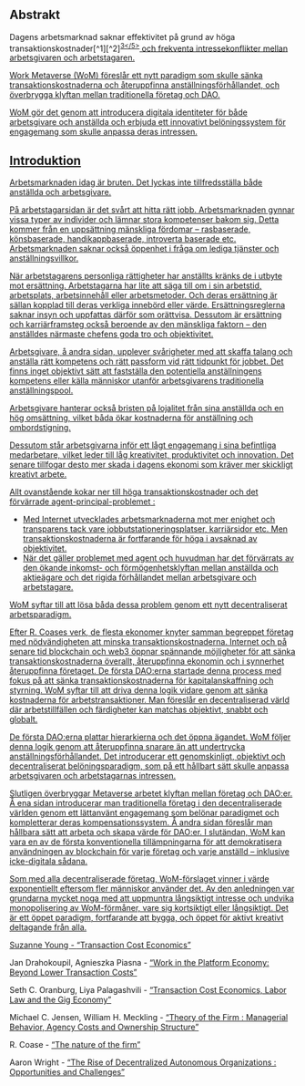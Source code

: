 

## Abstrakt

Dagens arbetsmarknad saknar effektivitet på grund av höga transaktionskostnader\[^1\]\[^2\]<sup id="fnref:3"><a href="#fn:3" class="footnote-ref">3</5></sup> och frekventa intressekonflikter mellan arbetsgivaren och arbetstagaren.</p> 

<p spaces-before="0">
  Work Metaverse (WoM) föreslår ett nytt paradigm som skulle sänka transaktionskostnaderna och återuppfinna anställningsförhållandet, och överbrygga klyftan mellan traditionella företag och DAO.
</p>

<p spaces-before="0">
  WoM gör det genom att introducera digitala identiteter för både arbetsgivare och anställda och erbjuda ett innovativt belöningssystem för engagemang som skulle anpassa deras intressen.
</p>

<h2 spaces-before="0">
  Introduktion
</h2>

<p spaces-before="0">
  Arbetsmarknaden idag är bruten. Det lyckas inte tillfredsställa både anställda och arbetsgivare.
</p>

<p spaces-before="0">
  På arbetstagarsidan är det svårt att hitta rätt jobb. Arbetsmarknaden gynnar vissa typer av individer och lämnar stora kompetenser bakom sig. Detta kommer från en uppsättning mänskliga fördomar – rasbaserade, könsbaserade, handikappbaserade, introverta baserade etc. Arbetsmarknaden saknar också öppenhet i fråga om lediga tjänster och anställningsvillkor.
</p>

<p spaces-before="0">
  När arbetstagarens personliga rättigheter har anställts kränks de i utbyte mot ersättning. Arbetstagarna har lite att säga till om i sin arbetstid, arbetsplats, arbetsinnehåll eller arbetsmetoder. Och deras ersättning är sällan kopplad till deras verkliga innebörd eller värde. Ersättningsreglerna saknar insyn och uppfattas därför som orättvisa. Dessutom är ersättning och karriärframsteg också beroende av den mänskliga faktorn – den anställdes närmaste chefens goda tro och objektivitet.
</p>

<p spaces-before="0">
  Arbetsgivare, å andra sidan, upplever svårigheter med att skaffa talang och anställa rätt kompetens och rätt passform vid rätt tidpunkt för jobbet. Det finns inget objektivt sätt att fastställa den potentiella anställningens kompetens eller källa människor utanför arbetsgivarens traditionella anställningspool.
</p>

<p spaces-before="0">
  Arbetsgivare hanterar också bristen på lojalitet från sina anställda och en hög omsättning, vilket båda ökar kostnaderna för anställning och ombordstigning.
</p>

<p spaces-before="0">
  Dessutom står arbetsgivarna inför ett lågt engagemang i sina befintliga medarbetare, vilket leder till låg kreativitet, produktivitet och innovation. Det senare tillfogar desto mer skada i dagens ekonomi som kräver mer skickligt kreativt arbete.
</p>

<p spaces-before="0">
  Allt ovanstående kokar ner till höga transaktionskostnader och det förvärrade agent-principal-problemet<fnref target="4" /> :
</p>

<ul>
  <li>
    Med Internet utvecklades arbetsmarknaderna mot mer enighet och transparens tack vare jobbutstationeringsplatser, karriärsidor etc. Men transaktionskostnaderna är fortfarande för höga i avsaknad av objektivitet.
  </li>
  <li>
    När det gäller problemet med agent och huvudman har det förvärrats av den ökande inkomst- och förmögenhetsklyftan mellan anställda och aktieägare och det rigida förhållandet mellan arbetsgivare och arbetstagare.
  </li>
</ul>

<p spaces-before="0">
  WoM syftar till att lösa båda dessa problem genom ett nytt decentraliserat arbetsparadigm.
</p>

<p spaces-before="0">
  Efter R. Coases verk<fnref target="5" />, de flesta ekonomer knyter samman begreppet företag med nödvändigheten att minska transaktionskostnaderna. Internet och på senare tid blockchain och web3 öppnar spännande möjligheter för att sänka transaktionskostnaderna överallt, återuppfinna ekonomin och i synnerhet återuppfinna företaget. De första DAO:erna<fnref target="6" /> startade denna process med fokus på att sänka transaktionskostnaderna för kapitalanskaffning och styrning. WoM syftar till att driva denna logik vidare genom att sänka kostnaderna för arbetstransaktioner. Man föreslår en decentraliserad värld där arbetstillfällen och färdigheter kan matchas objektivt, snabbt och globalt.
</p>

<p spaces-before="0">
  De första DAO:erna plattar hierarkierna och det öppna ägandet. WoM följer denna logik genom att återuppfinna snarare än att undertrycka anställningsförhållandet. Det introducerar ett genomskinligt, objektivt och decentraliserat belöningsparadigm, som på ett hållbart sätt skulle anpassa arbetsgivaren och arbetstagarnas intressen.
</p>

<p spaces-before="0">
  Slutligen överbryggar Metaverse arbetet klyftan mellan företag och DAO:er. Å ena sidan introducerar man traditionella företag i den decentraliserade världen genom ett lättanvänt engagemang som belönar paradigmet och kompletterar deras kompensationssystem. Å andra sidan föreslår man hållbara sätt att arbeta och skapa värde för DAO:er. I slutändan, WoM kan vara en av de första konventionella tillämpningarna för att demokratisera användningen av blockchain för varje företag och varje anställd – inklusive icke-digitala sådana.
</p>

<p spaces-before="0">
  Som med alla decentraliserade företag, WoM-förslaget vinner i värde exponentiellt eftersom fler människor använder det. Av den anledningen var grundarna mycket noga med att uppmuntra långsiktigt intresse och undvika monopolisering av WoM-förmåner, vare sig kortsiktigt eller långsiktigt. Det är ett öppet paradigm, fortfarande att bygga, och öppet för aktivt kreativt deltagande från alla.
</p>

<footnotes>
  <fn name="1" spaces-before="0">
    <p spaces-before="0">
      Suzanne Young - <a href="https://www.academia.edu/24703426/Transaction_Cost_Economics">“Transaction Cost Economics”</a>
    </p>
  </fn>
  
  <fn name="2" spaces-before="0">
    <p spaces-before="0">
      Jan Drahokoupil, Agnieszka Piasna - <a href="https://www.intereconomics.eu/contents/year/2017/number/6/article/work-in-the-platform-economy-beyond-lower-transaction-costs.html">“Work in the Platform Economy: Beyond Lower Transaction Costs”</a>
    </p>
  </fn>
  
  <fn name="3" spaces-before="0">
    <p spaces-before="0">
      Seth C. Oranburg, Liya Palagashvili - <a href="https://dsc.duq.edu/cgi/viewcontent.cgi?article=1115&context=law-faculty-scholarship">“Transaction Cost Economics, Labor Law and the Gig Economy”</a>
    </p>
  </fn>
  
  <fn name="4" spaces-before="0">
    <p spaces-before="0">
      Michael C. Jensen, William H. Meckling - <a href="https://www.sfu.ca/~wainwrig/Econ400/jensen-meckling.pdf">“Theory of the Firm : Managerial Behavior, Agency Costs and Ownership Structure”</a>
    </p>
  </fn>
  
  <fn name="5" spaces-before="0">
    <p spaces-before="0">
      R. Coase - <a href="http://econdse.org/wp-content/uploads/2014/09/firm-coase.pdf">“The nature of the firm”</a>
    </p>
  </fn>
  
  <fn name="6" spaces-before="0">
    <p spaces-before="0">
      Aaron Wright - <a href="https://stanford-jblp.pubpub.org/pub/rise-of-daos/release/1">“The Rise of Decentralized Autonomous Organizations : Opportunities and Challenges”</a>
    </p>
  </fn>
</footnotes>


